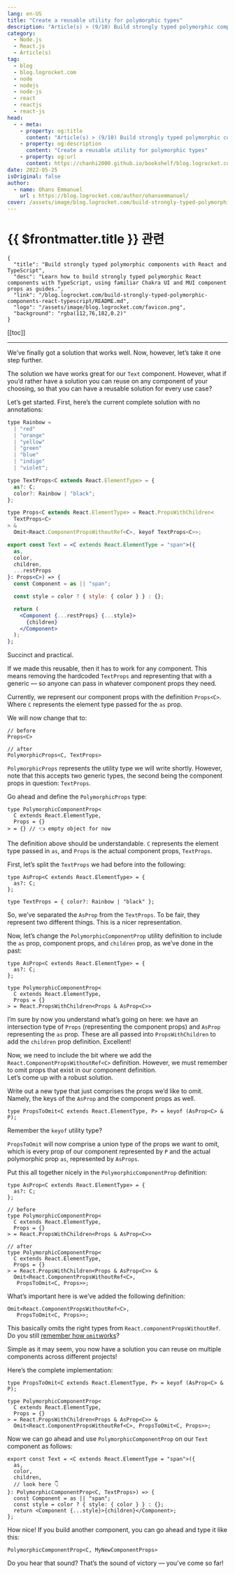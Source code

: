 ```yaml
---
lang: en-US
title: "Create a reusable utility for polymorphic types"
description: "Article(s) > (9/10) Build strongly typed polymorphic components with React and TypeScript" 
category:
  - Node.js
  - React.js
  - Article(s)
tag:
  - blog
  - blog.logrocket.com
  - node
  - nodejs
  - node-js
  - react
  - reactjs
  - react-js
head:
  - - meta:
    - property: og:title
      content: "Article(s) > (9/10) Build strongly typed polymorphic components with React and TypeScript"
    - property: og:description
      content: "Create a reusable utility for polymorphic types"
    - property: og:url
      content: https://chanhi2000.github.io/bookshelf/blog.logrocket.com/build-strongly-typed-polymorphic-components-react-typescript//create-reusable-utility-polymorphic-types.html
date: 2022-05-25
isOriginal: false
author:
  - name: Ohans Emmanuel
    url : https://blog.logrocket.com/author/ohansemmanuel/
cover: /assets/image/blog.logrocket.com/build-strongly-typed-polymorphic-components-react-typescript/banner.png
---
```


# {{ $frontmatter.title }} 관련

```component VPCard
{
  "title": "Build strongly typed polymorphic components with React and TypeScript",
  "desc": "Learn how to build strongly typed polymorphic React components with TypeScript, using familiar Chakra UI and MUI component props as guides.",
  "link": "/blog.logrocket.com/build-strongly-typed-polymorphic-components-react-typescript/README.md",
  "logo": "/assets/image/blog.logrocket.com/favicon.png",
  "background": "rgba(112,76,182,0.2)"
}
```

[[toc]]

---

<SiteInfo
  name="Build strongly typed polymorphic components with React and TypeScript"
  desc="Learn how to build strongly typed polymorphic React components with TypeScript, using familiar Chakra UI and MUI component props as guides."
  url="https://blog.logrocket.com/build-strongly-typed-polymorphic-components-react-typescript#create-reusable-utility-polymorphic-types"
  logo="/assets/image/blog.logrocket.com/favicon.png"
  preview="/assets/image/blog.logrocket.com/build-strongly-typed-polymorphic-components-react-typescript/banner.png"/>

We’ve finally got a solution that works well. Now, however, let’s take it one step further.

The solution we have works great for our `Text` component. However, what if you’d rather have a solution you can reuse on any component of your choosing, so that you can have a reusable solution for every use case?

Let’s get started. First, here’s the current complete solution with no annotations:

```jsx :collapsed-lines
type Rainbow =
  | "red"
  | "orange"
  | "yellow"
  | "green"
  | "blue"
  | "indigo"
  | "violet";

type TextProps<C extends React.ElementType> = {
  as?: C;
  color?: Rainbow | "black";
};

type Props<C extends React.ElementType> = React.PropsWithChildren<
  TextProps<C>
> &
  Omit<React.ComponentPropsWithoutRef<C>, keyof TextProps<C>>;

export const Text = <C extends React.ElementType = "span">({
  as,
  color,
  children,
  ...restProps
}: Props<C>) => {
  const Component = as || "span";

  const style = color ? { style: { color } } : {};

  return (
    <Component {...restProps} {...style}>
      {children}
    </Component>
  );
};
```

Succinct and practical.

If we made this reusable, then it has to work for any component. This means removing the hardcoded `TextProps` and representing that with a generic — so anyone can pass in whatever component props they need.

Currently, we represent our component props with the definition `Props<C>`. Where `C` represents the element type passed for the `as` prop.

We will now change that to:

```tsx
// before
Props<C>

// after 
PolymorphicProps<C, TextProps>
```

`PolymorphicProps` represents the utility type we will write shortly. However, note that this accepts two generic types, the second being the component props in question: `TextProps`.

Go ahead and define the `PolymorphicProps` type:

```tsx
type PolymorphicComponentProp<
  C extends React.ElementType,
  Props = {}
> = {} // 👈 empty object for now 
```

The definition above should be understandable. `C` represents the element type passed in `as`, and `Props` is the actual component props, `TextProps`.

First, let’s split the `TextProps` we had before into the following:

```tsx
type AsProp<C extends React.ElementType> = {
  as?: C;
};

type TextProps = { color?: Rainbow | "black" };
```

So, we’ve separated the `AsProp` from the `TextProps`. To be fair, they represent two different things. This is a nicer representation.

Now, let’s change the `PolymorphicComponentProp` utility definition to include the `as` prop, component props, and `children` prop, as we’ve done in the past:

```tsx
type AsProp<C extends React.ElementType> = {
  as?: C;
};

type PolymorphicComponentProp<
  C extends React.ElementType,
  Props = {}
> = React.PropsWithChildren<Props & AsProp<C>>
```

I’m sure by now you understand what’s going on here: we have an intersection type of `Props` (representing the component props) and `AsProp` representing the `as` prop. These are all passed into `PropsWithChildren` to add the `children` prop definition. Excellent!

Now, we need to include the bit where we add the `React.ComponentPropsWithoutRef<C>` definition. However, we must remember to omit props that exist in our component definition.  
Let’s come up with a robust solution.

Write out a new type that just comprises the props we’d like to omit. Namely, the keys of the `AsProp` and the component props as well.

```tsx
type PropsToOmit<C extends React.ElementType, P> = keyof (AsProp<C> & P);
```

Remember the `keyof` utility type?

`PropsToOmit` will now comprise a union type of the props we want to omit, which is every prop of our component represented by `P` and the actual polymorphic prop `as`, represented by `AsProps`.

Put this all together nicely in the `PolymorphicComponentProp` definition:

```tsx
type AsProp<C extends React.ElementType> = {
  as?: C;
};

// before 
type PolymorphicComponentProp<
  C extends React.ElementType,
  Props = {}
> = React.PropsWithChildren<Props & AsProp<C>>

// after
type PolymorphicComponentProp<
  C extends React.ElementType,
  Props = {}
> = React.PropsWithChildren<Props & AsProp<C>> &
  Omit<React.ComponentPropsWithoutRef<C>, 
   PropsToOmit<C, Props>>;
```

What’s important here is we’ve added the following definition:

```tsx
Omit<React.ComponentPropsWithoutRef<C>, 
   PropsToOmit<C, Props>>;
```

This basically omits the right types from `React.componentPropsWithoutRef`. Do you still [<VPIcon icon="iconfont icon-typescript"/>remember how `omit`works](https://typescriptlang.org/docs/handbook/utility-types.html#omittype-keys)?

Simple as it may seem, you now have a solution you can reuse on multiple components across different projects!

Here’s the complete implementation:

```tsx
type PropsToOmit<C extends React.ElementType, P> = keyof (AsProp<C> & P);

type PolymorphicComponentProp<
  C extends React.ElementType,
  Props = {}
> = React.PropsWithChildren<Props & AsProp<C>> &
  Omit<React.ComponentPropsWithoutRef<C>, PropsToOmit<C, Props>>;
```

Now we can go ahead and use `PolymorphicComponentProp` on our `Text` component as follows:

```tsx
export const Text = <C extends React.ElementType = "span">({
  as,
  color,
  children,
  // look here 👇
}: PolymorphicComponentProp<C, TextProps>) => {
  const Component = as || "span";
  const style = color ? { style: { color } } : {};
  return <Component {...style}>{children}</Component>;
};
```

How nice! If you build another component, you can go ahead and type it like this:

```tsx
PolymorphicComponentProp<C, MyNewComponentProps>
```

Do you hear that sound? That’s the sound of victory — you’ve come so far!